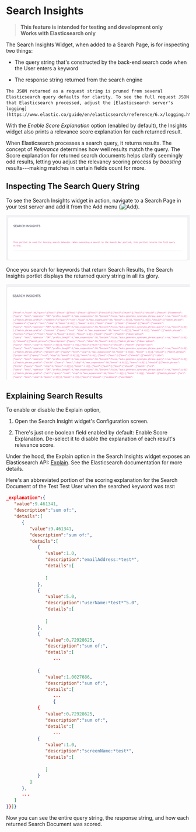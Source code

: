 # Search Insights

> **This feature is intended for testing and development only** \
> **Works with Elasticsearch only**

The Search Insights Widget, when added to a Search Page, is for inspecting two things: 

- The query string that's constructed by the back-end search code when the User enters a keyword

- The response string returned from the search engine

```{note}
The JSON returned as a request string is pruned from several Elasticsearch query defaults for clarity. To see the full request JSON that Elasticsearch processed, adjust the [Elasticsearch server's logging](https://www.elastic.co/guide/en/elasticsearch/reference/6.x/logging.html)_.
```

With the _Enable Score Explanation_ option (enabled by default), the Insights widget also prints a relevance score explanation for each returned result.

When Elasticsearch processes a search query, it returns results. The concept of _Relevance_ determines how well results match the query. The Score explanation for returned search documents helps clarify seemingly odd results, letting you adjust the relevancy scoring process by _boosting_ results---making matches in certain fields count for more.

## Inspecting The Search Query String

To see the Search Insights widget in action, navigate to a Search Page in your test server and add it from the Add menu (![Add](../../images/icon-add-widget.png)).

![The Search Insights widget is helpful during testing and development.](./search-insights/images/01.png)

Once you search for keywords that return Search Results, the Search Insights portlet displays the returned query string in all its glory. 

![The full query string isn't for the faint of heart. This example is clipped to spare the reader.](./search-insights/images/02.png)

## Explaining Search Results

To enable or disable the Explain option,

1. Open the Search Insight widget's Configuration screen.

1. There's just one boolean field enabled by default: Enable Score Explanation. De-select it to disable the explanation of each result's relevance score.

Under the hood, the Explain option in the Search Insights widget exposes an Elasticsearch API: [Explain](https://www.elastic.co/guide/en/elasticsearch/reference/7.x/search-explain.html). See the Elasticsearch documentation for more details.

Here's an abbreviated portion of the scoring explanation for the Search Document of the Test Test User when the searched keyword was _test_:

```json
_explanation":{  
   "value":9.461341,
   "description":"sum of:",
   "details":[  
      {  
         "value":9.461341,
         "description":"sum of:",
         "details":[  
            {  
               "value":1.0,
               "description":"emailAddress:*test*",
               "details":[  

               ]
            },
            {  
               "value":5.0,
               "description":"userName:*test*^5.0",
               "details":[  

               ]
            },
            {  
               "value":0.72928625,
               "description":"sum of:",
               "details":[  
                  ... 

            { 
               "value":1.0027686,
               "description":"sum of:",
               "details":[  
                  ...
                  {  
            {  
               "value":0.72928625,
               "description":"sum of:",
               "details":[  
                  ...
            {  
               "value":1.0,
               "description":"screenName:*test*",
               "details":[  

               ]
            }
         ]
      },
      ...
   ]
}}]}
```

Now you can see the entire query string, the response string, and how each returned Search Document was scored.

